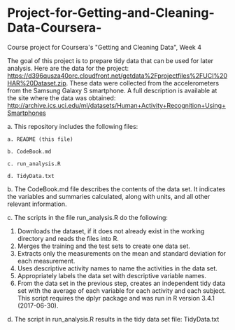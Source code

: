 # Project-for-Getting-and-Cleaning-Data-Coursera-
Course project for Coursera's "Getting and Cleaning Data", Week 4

The goal of this project is to prepare tidy data that can be used for later analysis. Here are the data for the project: https://d396qusza40orc.cloudfront.net/getdata%2Fprojectfiles%2FUCI%20HAR%20Dataset.zip.
These data were collected from the accelerometers from the Samsung Galaxy S smartphone. A full description is available at the site where the data was obtained: http://archive.ics.uci.edu/ml/datasets/Human+Activity+Recognition+Using+Smartphones

a. This repository includes the following files:
  
    a. README (this file)
  
    b. CodeBook.md
  
    c. run_analysis.R
  
    d. TidyData.txt
 
 
b. The CodeBook.md file describes the contents of the data set. It indicates the variables and summaries calculated, along with units, and    all other relevant information.


c. The scripts in the file run_analysis.R do the following:
  1. Downloads the dataset, if it does not already exist in the working directory and reads the files into R.
  2. Merges the training and the test sets to create one data set.
  3. Extracts only the measurements on the mean and standard deviation for each measurement.
  4. Uses descriptive activity names to name the activities in the data set.
  5. Appropriately labels the data set with descriptive variable names.
  6. From the data set in the previous step, creates an independent tidy data set with the average of each variable for each activity and        each subject.
  This script requires the dplyr package and was run in R version 3.4.1 (2017-06-30).
  
  
  d. The script in run_analysis.R results in the tidy data set file: TidyData.txt
